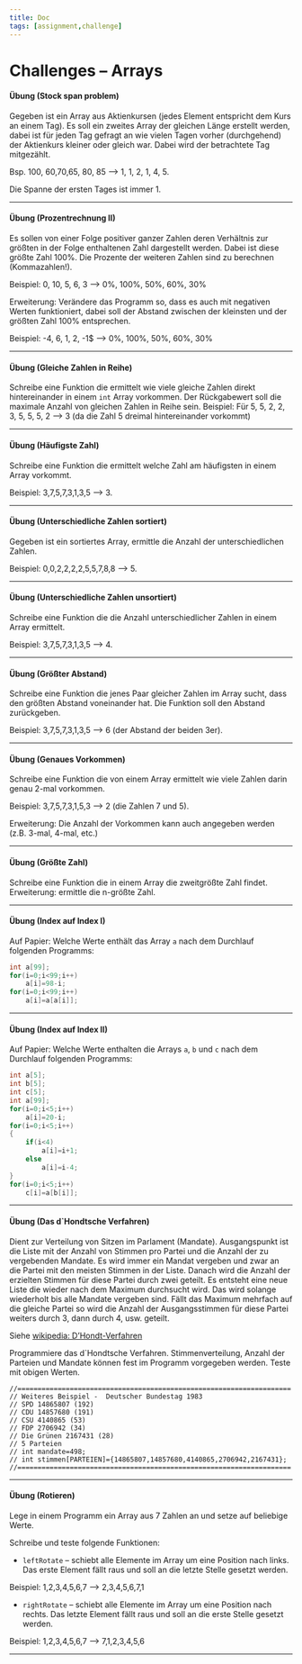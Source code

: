 ```yaml
---
title: Doc
tags: [assignment,challenge]
---
```


# Challenges – Arrays


#### Übung (Stock span problem)

Gegeben ist ein Array aus Aktienkursen (jedes Element entspricht dem Kurs an einem Tag). Es soll ein zweites Array der gleichen Länge erstellt werden, dabei ist für jeden Tag gefragt an wie vielen Tagen vorher (durchgehend) der Aktienkurs kleiner oder gleich war. Dabei wird der betrachtete Tag mitgezählt.

Bsp. 100, 60,70,65, 80, 85 ⟶ 1, 1, 2, 1, 4, 5.

Die Spanne der ersten Tages ist immer 1.

---

#### Übung (Prozentrechnung II)

Es sollen von einer Folge positiver ganzer Zahlen deren Verhältnis zur größten in der Folge enthaltenen Zahl dargestellt werden.  Dabei ist diese größte Zahl 100%. Die Prozente der weiteren Zahlen sind zu berechnen (Kommazahlen!).

Beispiel: 0, 10, 5, 6, 3 ⟶ 0%, 100%, 50%, 60%, 30%

Erweiterung: Verändere das Programm so, dass es auch mit negativen Werten funktioniert, dabei soll der Abstand zwischen der kleinsten und der größten Zahl 100% entsprechen.

Beispiel: -4, 6, 1, 2, -1$ ⟶ 0%, 100%, 50%, 60%, 30%

---

#### Übung (Gleiche Zahlen in Reihe)

Schreibe eine Funktion die ermittelt wie viele gleiche Zahlen direkt hintereinander in einem `int` Array vorkommen. Der Rückgabewert soll die maximale Anzahl von gleichen Zahlen in Reihe sein.
Beispiel: Für 5, 5, 2, 2, 3, 5, 5, 5, 2 ⟶ 3 (da die Zahl 5 dreimal hintereinander vorkommt)

---

#### Übung (Häufigste Zahl)

Schreibe eine Funktion die ermittelt welche Zahl am häufigsten in einem Array vorkommt.

Beispiel: 3,7,5,7,3,1,3,5 ⟶ 3.

---

#### Übung (Unterschiedliche Zahlen sortiert)

Gegeben ist ein sortiertes Array, ermittle die Anzahl der unterschiedlichen Zahlen.

Beispiel: 0,0,2,2,2,2,5,5,7,8,8 ⟶ 5.

---

#### Übung (Unterschiedliche Zahlen unsortiert)

Schreibe eine Funktion die die Anzahl unterschiedlicher Zahlen in einem Array ermittelt.

Beispiel: 3,7,5,7,3,1,3,5 ⟶ 4.

---

#### Übung (Größter Abstand)

Schreibe eine Funktion die jenes Paar gleicher Zahlen im Array sucht, dass den größten Abstand voneinander hat.
Die Funktion soll den Abstand zurückgeben.

Beispiel: 3,7,5,7,3,1,3,5 ⟶ 6 (der Abstand der beiden 3er).

---

#### Übung (Genaues Vorkommen)

Schreibe eine Funktion die von einem Array ermittelt wie viele Zahlen darin genau 2-mal vorkommen.

Beispiel: 3,7,5,7,3,1,5,3 ⟶ 2 (die Zahlen 7 und 5).

Erweiterung: Die Anzahl der Vorkommen kann auch angegeben werden (z.B. 3-mal, 4-mal, etc.)

---

#### Übung (Größte Zahl)

Schreibe eine Funktion die in einem Array die zweitgrößte Zahl findet. 
Erweiterung: ermittle die n-größte Zahl.

---


#### Übung (Index auf Index I)

Auf Papier:
Welche Werte enthält das Array `a` nach dem Durchlauf folgenden Programms:

```c
int a[99];
for(i=0;i<99;i++)
	a[i]=98-i;
for(i=0;i<99;i++)
	a[i]=a[a[i]];
```

---

#### Übung (Index auf Index II)

Auf Papier:
Welche Werte enthalten die Arrays `a`, `b` und `c` nach dem Durchlauf folgenden Programms:

```c
int a[5];
int b[5];
int c[5];
int a[99];
for(i=0;i<5;i++)
	a[i]=20-i;
for(i=0;i<5;i++)
{
	if(i<4)
		a[i]=i+1;
	else
		a[i]=i-4;
}
for(i=0;i<5;i++)
	c[i]=a[b[i]];
```

---

#### Übung (Das d`Hondtsche Verfahren)

Dient zur Verteilung von Sitzen im Parlament (Mandate). Ausgangspunkt ist die Liste mit der Anzahl von Stimmen pro Partei und die Anzahl der zu vergebenden Mandate. Es wird immer ein Mandat vergeben und zwar an die Partei mit den meisten Stimmen in der Liste. Danach wird die Anzahl der erzielten Stimmen für diese Partei durch zwei geteilt. Es entsteht eine neue Liste die wieder nach dem Maximum durchsucht wird. Das wird solange wiederholt bis alle Mandate vergeben sind. Fällt das Maximum mehrfach auf die gleiche Partei so wird die Anzahl der Ausgangsstimmen für diese Partei weiters durch 3, dann durch 4, usw. geteilt.

Siehe [wikipedia: D’Hondt-Verfahren](https://de.wikipedia.org/wiki/D’Hondt-Verfahren)

Programmiere das d`Hondtsche Verfahren. Stimmenverteilung, Anzahl der Parteien und Mandate können fest im Programm vorgegeben werden. Teste mit obigen Werten.

```
//====================================================================
// Weiteres Beispiel -  Deutscher Bundestag 1983
// SPD 14865807 (192)
// CDU 14857680 (191)
// CSU 4140865 (53)
// FDP 2706942 (34)
// Die Grünen 2167431 (28)
// 5 Parteien
// int mandate=498;
// int stimmen[PARTEIEN]={14865807,14857680,4140865,2706942,2167431};
//====================================================================
```

---

#### Übung (Rotieren)

Lege in einem Programm ein Array aus 7 Zahlen an und setze auf beliebige Werte.

Schreibe und teste folgende Funktionen:

- `leftRotate` – schiebt alle Elemente im Array um eine Position nach links. 
Das erste Element fällt raus und soll an die letzte Stelle gesetzt werden.

Beispiel: 1,2,3,4,5,6,7 ⟶ 2,3,4,5,6,7,1

- `rightRotate` – schiebt alle Elemente im Array um eine Position nach rechts. 
Das letzte Element fällt raus und soll an die erste Stelle gesetzt werden.

Beispiel: 1,2,3,4,5,6,7 ⟶ 7,1,2,3,4,5,6

---

